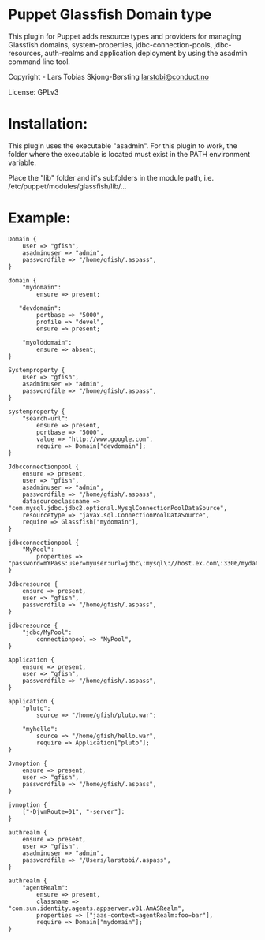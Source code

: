Puppet Glassfish Domain type
============================

This plugin for Puppet adds resource types and providers for managing Glassfish
domains, system-properties, jdbc-connection-pools, jdbc-resources, auth-realms
and application deployment by using the asadmin command line tool.

Copyright - Lars Tobias Skjong-Børsting <larstobi@conduct.no>

License: GPLv3

Installation:
=============
This plugin uses the executable "asadmin". For this plugin to work, the
folder where the executable is located must exist in the PATH environment
variable.

Place the "lib" folder and it's subfolders in the module path,
i.e. /etc/puppet/modules/glassfish/lib/...

Example:
========

    Domain {
        user => "gfish",
        asadminuser => "admin",
        passwordfile => "/home/gfish/.aspass", 
    }   
    
    domain {
        "mydomain":
            ensure => present;

       "devdomain":
            portbase => "5000",
            profile => "devel",
            ensure => present;
    
        "myolddomain":
            ensure => absent;
    }
    
    Systemproperty {
        user => "gfish",
        asadminuser => "admin",
        passwordfile => "/home/gfish/.aspass",
    }
    
    systemproperty {
        "search-url":
            ensure => present,
            portbase => "5000",
            value => "http://www.google.com",
            require => Domain["devdomain"];
    }
    
    Jdbcconnectionpool {
        ensure => present,
        user => "gfish",
        asadminuser => "admin",
        passwordfile => "/home/gfish/.aspass",
        datasourceclassname => "com.mysql.jdbc.jdbc2.optional.MysqlConnectionPoolDataSource",
        resourcetype => "javax.sql.ConnectionPoolDataSource",
        require => Glassfish["mydomain"],
    }
    
    jdbcconnectionpool {
        "MyPool":
            properties => "password=mYPasS:user=myuser:url=jdbc\:mysql\://host.ex.com\:3306/mydatabase:useUnicode=true:characterEncoding=utf8:characterResultSets=utf:autoReconnect=true:autoReconnectForPools=true";
    }
    
    Jdbcresource {
        ensure => present,
        user => "gfish",
        passwordfile => "/home/gfish/.aspass",
    }
    
    jdbcresource {
        "jdbc/MyPool":
            connectionpool => "MyPool",
    }
    
    Application {
        ensure => present,
        user => "gfish",
        passwordfile => "/home/gfish/.aspass",
    }
    
    application {
        "pluto":
            source => "/home/gfish/pluto.war";
        
        "myhello":
            source => "/home/gfish/hello.war",
            require => Application["pluto"];
    }
    
    Jvmoption {
        ensure => present,
        user => "gfish",
        passwordfile => "/home/gfish/.aspass",
    }
    
    jvmoption {
        ["-DjvmRoute=01", "-server"]:
    }

    authrealm {
        ensure => present,
        user => "gfish",
        asadminuser => "admin",
        passwordfile => "/Users/larstobi/.aspass",
    }
    
    authrealm {
        "agentRealm":
            ensure => present,
            classname => "com.sun.identity.agents.appserver.v81.AmASRealm",
            properties => ["jaas-context=agentRealm:foo=bar"],
            require => Domain["mydomain"];
    }
